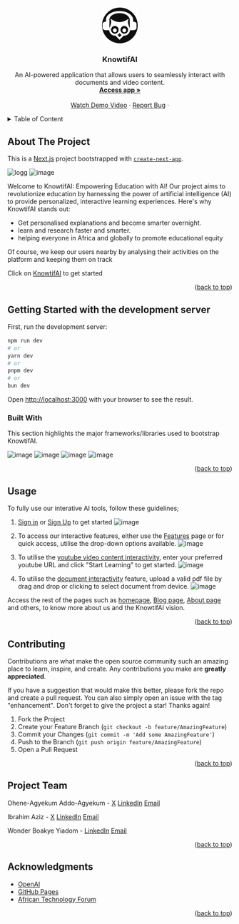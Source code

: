 <a name="knowtifai-top"></a>
<!--
*** Thanks for checking out KnowtifAI. If you have a suggestion
*** that would make this better, please send us a message in the app
*** or simply connect with us on any of the social media platforms
*** Don't forget to give the project a star!
*** Thanks again!
-->


<!-- PROJECT LOGO -->
<br />
<div align="center">
  <a href="https://knowtifai.vercel.app">
    <img src="logoooo.jpg" alt="Logo" width="80" height="80">
  </a>

  <h3 align="center">KnowtifAI</h3>

  <p align="center">
    An AI-powered application that allows users to seamlessly interact with documents and video content.
    <br />
    <a href="https://knowtifai.vercel.app"><strong>Access app »</strong></a>
    <br />
    <br />
    <a href="https://youtu.be/hjeueeCm4cA">Watch Demo Video</a>
    ·
    <a href="https://knowtifai.vercel.app/message">Report Bug</a>
    ·
  </p>
</div>



<!-- TABLE OF CONTENTS -->
<details>
  <summary>Table of Content</summary>
  <ol>
    <li>
      <a href="#about-the-project">About The Project</a>
      <ul>
        <li><a href="#getting-started-with-the-development-server">Getting started with Local Host</a></li>
        <li><a href="#built-with">Built With</a></li>
      </ul>
    </li>
    <li><a href="#usage">Usage</a></li>
    <li><a href="#contributing">Contributing</a></li>
    <li><a href="#project-team">Project Team</a></li>
    <li><a href="#acknowledgments">Acknowledgments</a></li>
  </ol>
</details>



<!-- ABOUT THE PROJECT -->
## About The Project
This is a [Next.js](https://nextjs.org/) project bootstrapped with [`create-next-app`](https://github.com/vercel/next.js/tree/canary/packages/create-next-app).

![logg](https://github.com/ibrahzizo360/knowtifai-backend/assets/168821380/f32c9b42-48eb-4787-96da-b42a3fa4f3d9)
![image](https://github.com/ibrahzizo360/knowtifai-backend/assets/168821380/6e23f0af-1dc2-4002-86e5-1f992feeeff3)


Welcome to KnowtifAI: Empowering Education with AI!
Our project aims to revolutionize education by harnessing the power of artificial intelligence (AI) to provide personalized, interactive learning experiences. Here's why KnowtifAI stands out:

* Get personalised explanations and become smarter overnight.
* learn and research faster and smarter.
* helping everyone in Africa and globally to promote educational equity

Of course, we keep our users nearby by analysing their activities on the platform and keeping them on track

Click on <a href="https://knowtifai.vercel.app" > KnowtifAI<a/>  to get started

<p align="right">(<a href="#knowtifai-top">back to top</a>)</p>

<!-- LOCAL HOST -->
## Getting Started with the development server

First, run the development server:

```bash
npm run dev
# or
yarn dev
# or
pnpm dev
# or
bun dev
```

Open [http://localhost:3000](http://localhost:3000) with your browser to see the result.


<!-- BUILT WITH -->
### Built With

This section highlights the major frameworks/libraries used to bootstrap KnowtifAI. 

![image](https://github.com/ibrahzizo360/knowtifai-backend/assets/168821380/316f5064-b37f-4e80-b71c-68e01190a323)  ![image](https://github.com/ibrahzizo360/knowtifai-backend/assets/168821380/5bdbf768-f018-42a4-9ac1-40bdfcf64949)
![image](https://github.com/ibrahzizo360/knowtifai-backend/assets/168821380/a07efb53-9b8d-4d60-b3e1-5a105a5ec62e)  ![image](https://github.com/ibrahzizo360/knowtifai-backend/assets/168821380/df089851-3219-4c71-88f6-22e0732f7a85)

<p align="right">(<a href="#knowtifai-top">back to top</a>)</p>


<!-- USAGE -->
## Usage
To fully use our interative AI tools, follow these guidelines;

1. <a href="https://knowtifai.vercel.app/login">Sign in</a> or <a href="https://knowtifai.vercel.app/register">Sign Up</a> to get started
   ![image](https://github.com/ibrahzizo360/knowtifai-backend/assets/168821380/8c20e0a3-6ca7-49c7-9fb6-55da9a95ad89)
   

2. To access our interactive features, either use the <a href="https://knowtifai.vercel.app/features">Features</a> page or for quick access, utilise the drop-down options available.
   ![image](https://github.com/ibrahzizo360/knowtifai-backend/assets/168821380/c0bab8d3-0b1f-4229-88a3-76873233610b)
   

3. To utilise the <a href="https://knowtifai.vercel.app/video">youtube video content interactivity</a>, enter your preferred youtube URL and click "Start Learning" to get started.
   ![image](https://github.com/ibrahzizo360/knowtifai-backend/assets/168821380/bce7f96a-7bb1-4dd7-b66b-be4251c0118d)


4. To utilise the <a href="https://knowtifai.vercel.app/slide">document interactivity</a> feature, upload a valid pdf file by drag and drop or clicking to select document from device.
   ![image](https://github.com/ibrahzizo360/knowtifai-backend/assets/168821380/a9c1175d-9151-41dd-8688-4784f9f08ac3)


Access the rest of the pages such as <a href="https://knowtifai.vercel.app">homepage</a>, <a href="https://knowtifai.vercel.app/more">Blog page</a>, <a href="https://knowtifai.vercel.app/about">About page</a> and others, to know more about us and the KnowtifAI vision.


<p align="right">(<a href="#knowtifai-top">back to top</a>)</p>



<!-- CONTRIBUTING -->
## Contributing

Contributions are what make the open source community such an amazing place to learn, inspire, and create. Any contributions you make are **greatly appreciated**.

If you have a suggestion that would make this better, please fork the repo and create a pull request. You can also simply open an issue with the tag "enhancement".
Don't forget to give the project a star! Thanks again!

1. Fork the Project
2. Create your Feature Branch (`git checkout -b feature/AmazingFeature`)
3. Commit your Changes (`git commit -m 'Add some AmazingFeature'`)
4. Push to the Branch (`git push origin feature/AmazingFeature`)
5. Open a Pull Request

<p align="right">(<a href="#knowtifai-top">back to top</a>)</p>




<!-- PROJECT TEAM -->
## Project Team

Ohene-Agyekum Addo-Agyekum - [X](https://twitter.com/OheneTweets)     [LinkedIn](www.linkedin.com/in/ohene-agyekum)    [Email](oheneaddo1895@gmail.com)

Ibrahim Aziz - [X](https://twitter.com/IbrahZizo)     [LinkedIn](https://www.linkedin.com/in/ibrah-zizo/)    [Email](ibrahziz10@gmail.com)

Wonder Boakye Yiadom - [LinkedIn](https://www.linkedin.com/in/wonder-boakye-yiadom-08a604253//)    [Email](boakyeyiadomwonder@gmail.com)

<p align="right">(<a href="#knowtifai-top">back to top</a>)</p>



<!-- ACKNOWLEDGMENTS -->
## Acknowledgments

* [OpenAI](https://openai.com)
* [GitHub Pages](https://pages.github.com)
* [African Technology Forum](https://africantechnologyforum.org)

<p align="right">(<a href="#knowtifai-top">back to top</a>)</p>
